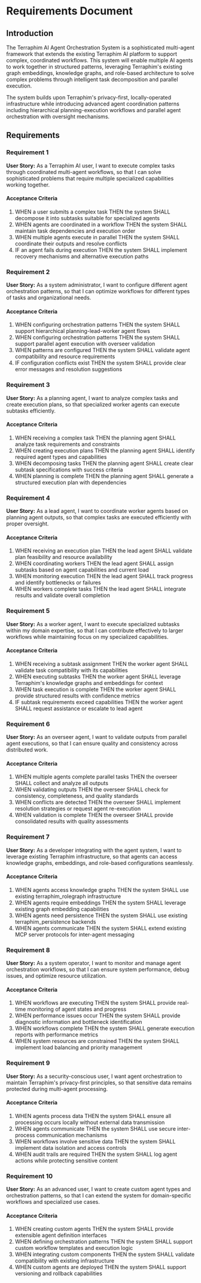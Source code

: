 # Requirements Document

## Introduction

The Terraphim AI Agent Orchestration System is a sophisticated multi-agent framework that extends the existing Terraphim AI platform to support complex, coordinated workflows. This system will enable multiple AI agents to work together in structured patterns, leveraging Terraphim's existing graph embeddings, knowledge graphs, and role-based architecture to solve complex problems through intelligent task decomposition and parallel execution.

The system builds upon Terraphim's privacy-first, locally-operated infrastructure while introducing advanced agent coordination patterns including hierarchical planning-execution workflows and parallel agent orchestration with oversight mechanisms.

## Requirements

### Requirement 1

**User Story:** As a Terraphim AI user, I want to execute complex tasks through coordinated multi-agent workflows, so that I can solve sophisticated problems that require multiple specialized capabilities working together.

#### Acceptance Criteria

1. WHEN a user submits a complex task THEN the system SHALL decompose it into subtasks suitable for specialized agents
2. WHEN agents are coordinated in a workflow THEN the system SHALL maintain task dependencies and execution order
3. WHEN multiple agents execute in parallel THEN the system SHALL coordinate their outputs and resolve conflicts
4. IF an agent fails during execution THEN the system SHALL implement recovery mechanisms and alternative execution paths

### Requirement 2

**User Story:** As a system administrator, I want to configure different agent orchestration patterns, so that I can optimize workflows for different types of tasks and organizational needs.

#### Acceptance Criteria

1. WHEN configuring orchestration patterns THEN the system SHALL support hierarchical planning-lead-worker agent flows
2. WHEN configuring orchestration patterns THEN the system SHALL support parallel agent execution with overseer validation
3. WHEN patterns are configured THEN the system SHALL validate agent compatibility and resource requirements
4. IF configuration conflicts exist THEN the system SHALL provide clear error messages and resolution suggestions

### Requirement 3

**User Story:** As a planning agent, I want to analyze complex tasks and create execution plans, so that specialized worker agents can execute subtasks efficiently.

#### Acceptance Criteria

1. WHEN receiving a complex task THEN the planning agent SHALL analyze task requirements and constraints
2. WHEN creating execution plans THEN the planning agent SHALL identify required agent types and capabilities
3. WHEN decomposing tasks THEN the planning agent SHALL create clear subtask specifications with success criteria
4. WHEN planning is complete THEN the planning agent SHALL generate a structured execution plan with dependencies

### Requirement 4

**User Story:** As a lead agent, I want to coordinate worker agents based on planning agent outputs, so that complex tasks are executed efficiently with proper oversight.

#### Acceptance Criteria

1. WHEN receiving an execution plan THEN the lead agent SHALL validate plan feasibility and resource availability
2. WHEN coordinating workers THEN the lead agent SHALL assign subtasks based on agent capabilities and current load
3. WHEN monitoring execution THEN the lead agent SHALL track progress and identify bottlenecks or failures
4. WHEN workers complete tasks THEN the lead agent SHALL integrate results and validate overall completion

### Requirement 5

**User Story:** As a worker agent, I want to execute specialized subtasks within my domain expertise, so that I can contribute effectively to larger workflows while maintaining focus on my specialized capabilities.

#### Acceptance Criteria

1. WHEN receiving a subtask assignment THEN the worker agent SHALL validate task compatibility with its capabilities
2. WHEN executing subtasks THEN the worker agent SHALL leverage Terraphim's knowledge graphs and embeddings for context
3. WHEN task execution is complete THEN the worker agent SHALL provide structured results with confidence metrics
4. IF subtask requirements exceed capabilities THEN the worker agent SHALL request assistance or escalate to lead agent

### Requirement 6

**User Story:** As an overseer agent, I want to validate outputs from parallel agent executions, so that I can ensure quality and consistency across distributed work.

#### Acceptance Criteria

1. WHEN multiple agents complete parallel tasks THEN the overseer SHALL collect and analyze all outputs
2. WHEN validating outputs THEN the overseer SHALL check for consistency, completeness, and quality standards
3. WHEN conflicts are detected THEN the overseer SHALL implement resolution strategies or request agent re-execution
4. WHEN validation is complete THEN the overseer SHALL provide consolidated results with quality assessments

### Requirement 7

**User Story:** As a developer integrating with the agent system, I want to leverage existing Terraphim infrastructure, so that agents can access knowledge graphs, embeddings, and role-based configurations seamlessly.

#### Acceptance Criteria

1. WHEN agents access knowledge graphs THEN the system SHALL use existing terraphim_rolegraph infrastructure
2. WHEN agents require embeddings THEN the system SHALL leverage existing graph embedding capabilities
3. WHEN agents need persistence THEN the system SHALL use existing terraphim_persistence backends
4. WHEN agents communicate THEN the system SHALL extend existing MCP server protocols for inter-agent messaging

### Requirement 8

**User Story:** As a system operator, I want to monitor and manage agent orchestration workflows, so that I can ensure system performance, debug issues, and optimize resource utilization.

#### Acceptance Criteria

1. WHEN workflows are executing THEN the system SHALL provide real-time monitoring of agent states and progress
2. WHEN performance issues occur THEN the system SHALL provide diagnostic information and bottleneck identification
3. WHEN workflows complete THEN the system SHALL generate execution reports with performance metrics
4. WHEN system resources are constrained THEN the system SHALL implement load balancing and priority management

### Requirement 9

**User Story:** As a security-conscious user, I want agent orchestration to maintain Terraphim's privacy-first principles, so that sensitive data remains protected during multi-agent processing.

#### Acceptance Criteria

1. WHEN agents process data THEN the system SHALL ensure all processing occurs locally without external data transmission
2. WHEN agents communicate THEN the system SHALL use secure inter-process communication mechanisms
3. WHEN workflows involve sensitive data THEN the system SHALL implement data isolation and access controls
4. WHEN audit trails are required THEN the system SHALL log agent actions while protecting sensitive content

### Requirement 10

**User Story:** As an advanced user, I want to create custom agent types and orchestration patterns, so that I can extend the system for domain-specific workflows and specialized use cases.

#### Acceptance Criteria

1. WHEN creating custom agents THEN the system SHALL provide extensible agent definition interfaces
2. WHEN defining orchestration patterns THEN the system SHALL support custom workflow templates and execution logic
3. WHEN integrating custom components THEN the system SHALL validate compatibility with existing infrastructure
4. WHEN custom agents are deployed THEN the system SHALL support versioning and rollback capabilities
